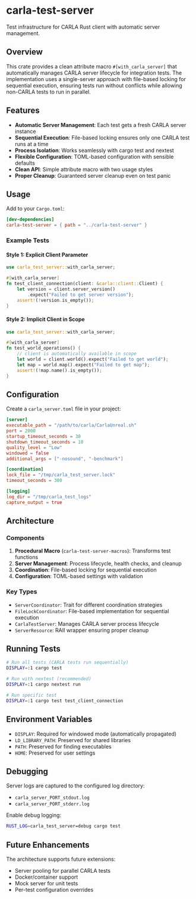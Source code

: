 # carla-test-server

Test infrastructure for CARLA Rust client with automatic server management.

## Overview

This crate provides a clean attribute macro `#[with_carla_server]` that automatically manages CARLA server lifecycle for integration tests. The implementation uses a single-server approach with file-based locking for sequential execution, ensuring tests run without conflicts while allowing non-CARLA tests to run in parallel.

## Features

- **Automatic Server Management**: Each test gets a fresh CARLA server instance
- **Sequential Execution**: File-based locking ensures only one CARLA test runs at a time
- **Process Isolation**: Works seamlessly with cargo test and nextest
- **Flexible Configuration**: TOML-based configuration with sensible defaults
- **Clean API**: Simple attribute macro with two usage styles
- **Proper Cleanup**: Guaranteed server cleanup even on test panic

## Usage

Add to your `Cargo.toml`:

```toml
[dev-dependencies]
carla-test-server = { path = "../carla-test-server" }
```

### Example Tests

#### Style 1: Explicit Client Parameter

```rust
use carla_test_server::with_carla_server;

#[with_carla_server]
fn test_client_connection(client: &carla::client::Client) {
    let version = client.server_version()
        .expect("Failed to get server version");
    assert!(!version.is_empty());
}
```

#### Style 2: Implicit Client in Scope

```rust
use carla_test_server::with_carla_server;

#[with_carla_server]
fn test_world_operations() {
    // client is automatically available in scope
    let world = client.world().expect("Failed to get world");
    let map = world.map().expect("Failed to get map");
    assert!(!map.name().is_empty());
}
```

## Configuration

Create a `carla_server.toml` file in your project:

```toml
[server]
executable_path = "/path/to/carla/CarlaUnreal.sh"
port = 2000
startup_timeout_seconds = 30
shutdown_timeout_seconds = 10
quality_level = "Low"
windowed = false
additional_args = ["-nosound", "-benchmark"]

[coordination]
lock_file = "/tmp/carla_test_server.lock"
timeout_seconds = 300

[logging]
log_dir = "/tmp/carla_test_logs"
capture_output = true
```

## Architecture

### Components

1. **Procedural Macro** (`carla-test-server-macros`): Transforms test functions
2. **Server Management**: Process lifecycle, health checks, and cleanup
3. **Coordination**: File-based locking for sequential execution
4. **Configuration**: TOML-based settings with validation

### Key Types

- `ServerCoordinator`: Trait for different coordination strategies
- `FileLockCoordinator`: File-based implementation for sequential execution
- `CarlaTestServer`: Manages CARLA server process lifecycle
- `ServerResource`: RAII wrapper ensuring proper cleanup

## Running Tests

```bash
# Run all tests (CARLA tests run sequentially)
DISPLAY=:1 cargo test

# Run with nextest (recommended)
DISPLAY=:1 cargo nextest run

# Run specific test
DISPLAY=:1 cargo test test_client_connection
```

## Environment Variables

- `DISPLAY`: Required for windowed mode (automatically propagated)
- `LD_LIBRARY_PATH`: Preserved for shared libraries
- `PATH`: Preserved for finding executables
- `HOME`: Preserved for user settings

## Debugging

Server logs are captured to the configured log directory:
- `carla_server_PORT_stdout.log`
- `carla_server_PORT_stderr.log`

Enable debug logging:
```bash
RUST_LOG=carla_test_server=debug cargo test
```

## Future Enhancements

The architecture supports future extensions:
- Server pooling for parallel CARLA tests
- Docker/container support
- Mock server for unit tests
- Per-test configuration overrides